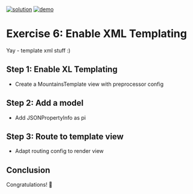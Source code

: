 [![solution](https://flat.badgen.net/badge/solution/available/green?icon=github)](webapp)
[![demo](https://flat.badgen.net/badge/demo/deployed/blue?icon=github)](https://sap-samples.github.io/ui5-mdc-json-tutorial/ex5/dist)
# Exercise 6: Enable XML Templating
Yay - template xml stuff :)

## Step 1: Enable XL Templating
* Create a MountainsTemplate view with preprocessor config

## Step 2: Add a model
* Add JSONPropertyInfo as pi

## Step 3: Route to template view
* Adapt routing config to render view

## Conclusion
Congratulations! 🎉
